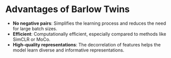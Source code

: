 # Advantages of Barlow Twins

- **No negative pairs**: Simplifies the learning process and reduces the need for large batch sizes.
- **Efficient**: Computationally efficient, especially compared to methods like SimCLR or MoCo.
- **High-quality representations**: The decorrelation of features helps the model learn diverse and informative representations.
